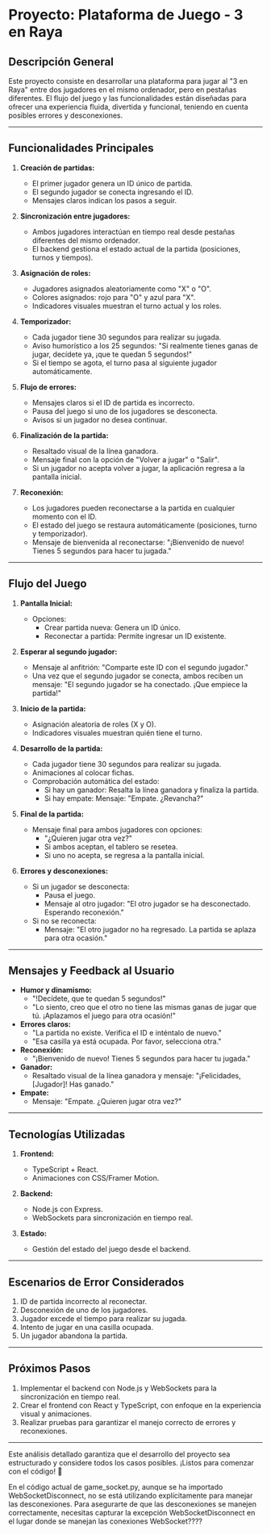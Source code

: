 # Proyecto: Plataforma de Juego - 3 en Raya

## Descripción General
Este proyecto consiste en desarrollar una plataforma para jugar al "3 en Raya" entre dos jugadores en el mismo ordenador, pero en pestañas diferentes. El flujo del juego y las funcionalidades están diseñadas para ofrecer una experiencia fluida, divertida y funcional, teniendo en cuenta posibles errores y desconexiones.

---

## Funcionalidades Principales

1. **Creación de partidas:**
   - El primer jugador genera un ID único de partida.
   - El segundo jugador se conecta ingresando el ID.
   - Mensajes claros indican los pasos a seguir.

2. **Sincronización entre jugadores:**
   - Ambos jugadores interactúan en tiempo real desde pestañas diferentes del mismo ordenador.
   - El backend gestiona el estado actual de la partida (posiciones, turnos y tiempos).

3. **Asignación de roles:**
   - Jugadores asignados aleatoriamente como "X" o "O".
   - Colores asignados: rojo para "O" y azul para "X".
   - Indicadores visuales muestran el turno actual y los roles.

4. **Temporizador:**
   - Cada jugador tiene 30 segundos para realizar su jugada.
   - Aviso humorístico a los 25 segundos: "Si realmente tienes ganas de jugar, decídete ya, ¡que te quedan 5 segundos!"
   - Si el tiempo se agota, el turno pasa al siguiente jugador automáticamente.

5. **Flujo de errores:**
   - Mensajes claros si el ID de partida es incorrecto.
   - Pausa del juego si uno de los jugadores se desconecta.
   - Avisos si un jugador no desea continuar.

6. **Finalización de la partida:**
   - Resaltado visual de la línea ganadora.
   - Mensaje final con la opción de "Volver a jugar" o "Salir".
   - Si un jugador no acepta volver a jugar, la aplicación regresa a la pantalla inicial.

7. **Reconexión:**
   - Los jugadores pueden reconectarse a la partida en cualquier momento con el ID.
   - El estado del juego se restaura automáticamente (posiciones, turno y temporizador).
   - Mensaje de bienvenida al reconectarse: "¡Bienvenido de nuevo! Tienes 5 segundos para hacer tu jugada."

---

## Flujo del Juego

1. **Pantalla Inicial:**
   - Opciones:
     - Crear partida nueva: Genera un ID único.
     - Reconectar a partida: Permite ingresar un ID existente.

2. **Esperar al segundo jugador:**
   - Mensaje al anfitrión: "Comparte este ID con el segundo jugador."
   - Una vez que el segundo jugador se conecta, ambos reciben un mensaje: "El segundo jugador se ha conectado. ¡Que empiece la partida!"

3. **Inicio de la partida:**
   - Asignación aleatoria de roles (X y O).
   - Indicadores visuales muestran quién tiene el turno.

4. **Desarrollo de la partida:**
   - Cada jugador tiene 30 segundos para realizar su jugada.
   - Animaciones al colocar fichas.
   - Comprobación automática del estado:
     - Si hay un ganador: Resalta la línea ganadora y finaliza la partida.
     - Si hay empate: Mensaje: "Empate. ¿Revancha?"

5. **Final de la partida:**
   - Mensaje final para ambos jugadores con opciones:
     - "¿Quieren jugar otra vez?"
     - Si ambos aceptan, el tablero se resetea.
     - Si uno no acepta, se regresa a la pantalla inicial.

6. **Errores y desconexiones:**
   - Si un jugador se desconecta:
     - Pausa el juego.
     - Mensaje al otro jugador: "El otro jugador se ha desconectado. Esperando reconexión."
   - Si no se reconecta:
     - Mensaje: "El otro jugador no ha regresado. La partida se aplaza para otra ocasión."

---

## Mensajes y Feedback al Usuario

- **Humor y dinamismo:**
  - "!Decídete, que te quedan 5 segundos!"
  - "Lo siento, creo que el otro no tiene las mismas ganas de jugar que tú. ¡Aplazamos el juego para otra ocasión!"
- **Errores claros:**
  - "La partida no existe. Verifica el ID e inténtalo de nuevo."
  - "Esa casilla ya está ocupada. Por favor, selecciona otra."
- **Reconexión:**
  - "¡Bienvenido de nuevo! Tienes 5 segundos para hacer tu jugada."
- **Ganador:**
  - Resaltado visual de la línea ganadora y mensaje: "¡Felicidades, [Jugador]! Has ganado."
- **Empate:**
  - Mensaje: "Empate. ¿Quieren jugar otra vez?"

---

## Tecnologías Utilizadas

1. **Frontend:**
   - TypeScript + React.
   - Animaciones con CSS/Framer Motion.

2. **Backend:**
   - Node.js con Express.
   - WebSockets para sincronización en tiempo real.

3. **Estado:**
   - Gestión del estado del juego desde el backend.

---

## Escenarios de Error Considerados

1. ID de partida incorrecto al reconectar.
2. Desconexión de uno de los jugadores.
3. Jugador excede el tiempo para realizar su jugada.
4. Intento de jugar en una casilla ocupada.
5. Un jugador abandona la partida.

---

## Próximos Pasos

1. Implementar el backend con Node.js y WebSockets para la sincronización en tiempo real.
2. Crear el frontend con React y TypeScript, con enfoque en la experiencia visual y animaciones.
3. Realizar pruebas para garantizar el manejo correcto de errores y reconexiones.

---

Este análisis detallado garantiza que el desarrollo del proyecto sea estructurado y considere todos los casos posibles. ¡Listos para comenzar con el código! 🚀




 En el código actual de game_socket.py, aunque se ha importado WebSocketDisconnect, no se está utilizando explícitamente para manejar las desconexiones. Para asegurarte de que las desconexiones se manejen correctamente, necesitas capturar la excepción WebSocketDisconnect en el lugar donde se manejan las conexiones WebSocket????